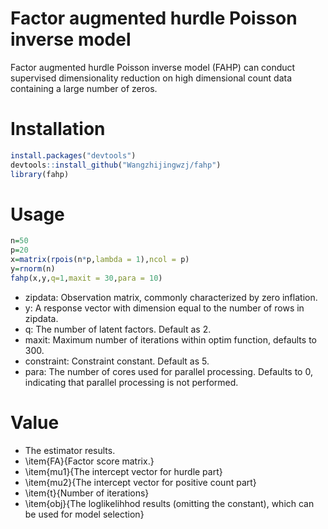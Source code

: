 # Factor augmented hurdle Poisson inverse model
Factor augmented hurdle Poisson inverse model (FAHP) can conduct supervised dimensionality reduction on high dimensional count data containing a large number of zeros.

# Installation
```r
install.packages("devtools")  
devtools::install_github("Wangzhijingwzj/fahp")  
library(fahp) 
```

# Usage
```r
n=50
p=20
x=matrix(rpois(n*p,lambda = 1),ncol = p)
y=rnorm(n)
fahp(x,y,q=1,maxit = 30,para = 10)
```
* zipdata: Observation matrix, commonly characterized by zero inflation.
* y: A response vector with dimension equal to the number of rows in zipdata.
* q: The number of latent factors. Default as 2.
* maxit: Maximum number of iterations within optim function, defaults to 300.
* constraint: Constraint constant. Default as 5.
* para: The number of cores used for parallel processing. Defaults to 0, indicating that parallel processing is not performed.


# Value
* The estimator results.
* \item{FA}{Factor score matrix.}
* \item{mu1}{The intercept vector for hurdle part}
* \item{mu2}{The intercept vector for positive count part}
* \item{t}{Number of iterations}
* \item{obj}{The loglikelihhod results (omitting the constant), which can be used for model selection}
